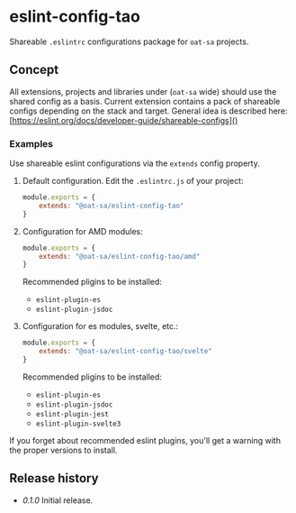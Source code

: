 # eslint-config-tao

Shareable `.eslintrc` configurations package for `oat-sa` projects.

## Concept

All extensions, projects and libraries under (`oat-sa` wide) should use the shared config as a basis.
Current extension contains a pack of shareable configs depending on the stack and target.
General idea is described here: [https://eslint.org/docs/developer-guide/shareable-configs]()

### Examples

Use shareable eslint configurations via the `extends` config property.

1. Default configuration. Edit the `.eslintrc.js` of your project:
    ```javascript
    module.exports = {
        extends: "@oat-sa/eslint-config-tao"
    }
    ```

2. Configuration for AMD modules:
    ```javascript
    module.exports = {
        extends: "@oat-sa/eslint-config-tao/amd"
    }
    ```
    Recommended pligins to be installed:
    - `eslint-plugin-es`
    - `eslint-plugin-jsdoc`

3. Configuration for es modules, svelte, etc.:
    ```javascript
    module.exports = {
        extends: "@oat-sa/eslint-config-tao/svelte"
    }
    ```
    Recommended pligins to be installed:
    - `eslint-plugin-es`
    - `eslint-plugin-jsdoc`
    - `eslint-plugin-jest`
    - `eslint-plugin-svelte3`

If you forget about recommended eslint plugins, you'll get a warning with the proper versions to install.

## Release history
 
 * _0.1.0_ Initial release.
